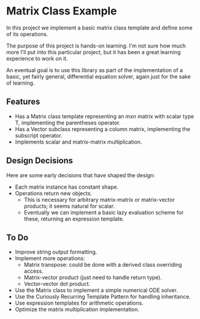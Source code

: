 # Matrix Class Example

In this project we implement a basic matrix class template
and define some of its operations.

The purpose of this project is hands-on learning. I'm not sure how much more I'll put into this
particular project, but it has been a great learning experience to work on it.

An eventual goal is to use this library as part of the implementation
of a basic, yet fairly general, differential equation solver, again just for the sake of learning.

## Features

- Has a Matrix class template representing an $m x n$ matrix with scalar type T, implementing the parentheses operator.
- Has a Vector subclass representing a column matrix, implementing the subscript operator.
- Implements scalar and matrix-matrix multiplication.

## Design Decisions

Here are some early decisions that have shaped the design:

- Each matrix instance has constant shape.
- Operations return new objects.
  - This is necessary for arbitrary matrix-matrix or matrix-vector products; it seems natural for scalar.
  - Eventually we can implement a basic lazy evaluation scheme for these, returning an expression template.

## To Do

- Improve string output formatting.
- Implement more operations:
  - Matrix transpose: could be done with a derived class overriding access.
  - Matrix-vector product (just need to handle return type).
  - Vector-vector dot product.
- Use the Matrix class to implement a simple numerical ODE solver.
- Use the Curiously Recurring Template Pattern for handling inheritance.
- Use expression templates for arithmetic operations.
- Optimize the matrix multiplication implementation.

